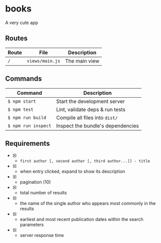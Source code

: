 # books
A very cute app

## Routes
Route              | File               | Description                     |
-------------------|--------------------|---------------------------------|
`/`              | `views/main.js`  | The main view

## Commands
Command                | Description                                      |
-----------------------|--------------------------------------------------|
`$ npm start`        | Start the development server
`$ npm test`         | Lint, validate deps & run tests
`$ npm run build`    | Compile all files into `dist/`
`$ npm run inspect`  | Inspect the bundle's dependencies

## Requirements
- [x] - `first author [, second author [, third author...]] - title`
- [x] - when entry clicked, expand to show its description
- [x] - pagination (10)
- [x] - total number of results
- [x] - the name of the single author who appears most commonly in the results
- [x] - earliest and most recent publication dates within the search parameters
- [x] - server response time
